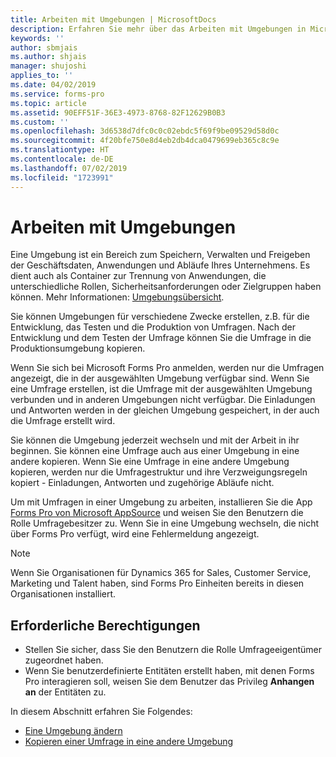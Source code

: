 ```yaml
---
title: Arbeiten mit Umgebungen | MicrosoftDocs
description: Erfahren Sie mehr über das Arbeiten mit Umgebungen in Microsoft Forms Pro.
keywords: ''
author: sbmjais
ms.author: shjais
manager: shujoshi
applies_to: ''
ms.date: 04/02/2019
ms.service: forms-pro
ms.topic: article
ms.assetid: 90EFF51F-36E3-4973-8768-82F12629B0B3
ms.custom: ''
ms.openlocfilehash: 3d6538d7dfc0c0c02ebdc5f69f9be09529d58d0c
ms.sourcegitcommit: 4f20bfe750e8d4eb2db4dca0479699eb365c8c9e
ms.translationtype: HT
ms.contentlocale: de-DE
ms.lasthandoff: 07/02/2019
ms.locfileid: "1723991"
---
```

# <a name="work-with-environments"></a>Arbeiten mit Umgebungen



Eine Umgebung ist ein Bereich zum Speichern, Verwalten und Freigeben der Geschäftsdaten, Anwendungen und Abläufe Ihres Unternehmens. Es dient auch als Container zur Trennung von Anwendungen, die unterschiedliche Rollen, Sicherheitsanforderungen oder Zielgruppen haben können. Mehr Informationen: [Umgebungsübersicht](https://docs.microsoft.com/en-us/power-platform/admin/environments-overview).

Sie können Umgebungen für verschiedene Zwecke erstellen, z.B. für die Entwicklung, das Testen und die Produktion von Umfragen. Nach der Entwicklung und dem Testen der Umfrage können Sie die Umfrage in die Produktionsumgebung kopieren.

Wenn Sie sich bei Microsoft Forms Pro anmelden, werden nur die Umfragen angezeigt, die in der ausgewählten Umgebung verfügbar sind. Wenn Sie eine Umfrage erstellen, ist die Umfrage mit der ausgewählten Umgebung verbunden und in anderen Umgebungen nicht verfügbar. Die Einladungen und Antworten werden in der gleichen Umgebung gespeichert, in der auch die Umfrage erstellt wird. 

Sie können die Umgebung jederzeit wechseln und mit der Arbeit in ihr beginnen. Sie können eine Umfrage auch aus einer Umgebung in eine andere kopieren. Wenn Sie eine Umfrage in eine andere Umgebung kopieren, werden nur die Umfragestruktur und ihre Verzweigungsregeln kopiert - Einladungen, Antworten und zugehörige Abläufe nicht.

Um mit Umfragen in einer Umgebung zu arbeiten, installieren Sie die App [Forms Pro von Microsoft AppSource](https://appsource.microsoft.com/en-us/product/dynamics-365/mscrm.shimla?tab=Overview) und weisen Sie den Benutzern die Rolle Umfragebesitzer zu. Wenn Sie in eine Umgebung wechseln, die nicht über Forms Pro verfügt, wird eine Fehlermeldung angezeigt.

> [!NOTE]
> Wenn Sie Organisationen für Dynamics 365 for Sales, Customer Service, Marketing und Talent haben, sind Forms Pro Einheiten bereits in diesen Organisationen installiert.

## <a name="privileges-required"></a>Erforderliche Berechtigungen

- Stellen Sie sicher, dass Sie den Benutzern die Rolle Umfrageeigentümer zugeordnet haben.
- Wenn Sie benutzerdefinierte Entitäten erstellt haben, mit denen Forms Pro interagieren soll, weisen Sie dem Benutzer das Privileg **Anhangen an** der Entitäten zu.

In diesem Abschnitt erfahren Sie Folgendes:

- [Eine Umgebung ändern](change-environment.md)
- [Kopieren einer Umfrage in eine andere Umgebung](copy-survey-environment.md)

